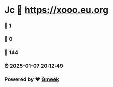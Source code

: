 #  Jc  :link: https://xooo.eu.org 
### :page_facing_up: [1](https://xooo.eu.org/tag.html) 
### :speech_balloon: 0 
### :hibiscus: 144 
### :alarm_clock: 2025-01-07 20:12:49 
### Powered by :heart: [Gmeek](https://github.com/Meekdai/Gmeek)

